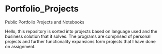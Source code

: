 # Portfolio_Projects

Public Portfolio Projects and Notebooks

Hello, this repository is sorted into projects based on language used and the business solution that it solves. The programs are comprised of personal projects and further functionality expansions form projects that I have done on assignment.
